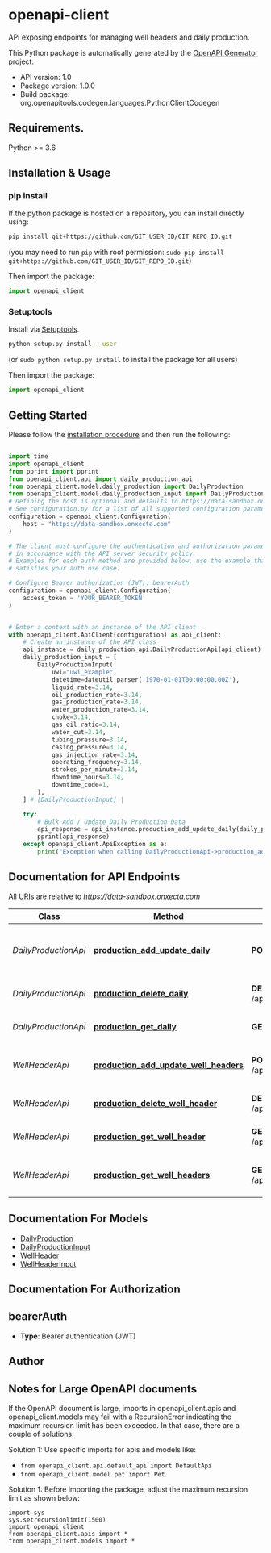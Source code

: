 # openapi-client
API exposing endpoints for managing well headers and daily production.

This Python package is automatically generated by the [OpenAPI Generator](https://openapi-generator.tech) project:

- API version: 1.0
- Package version: 1.0.0
- Build package: org.openapitools.codegen.languages.PythonClientCodegen

## Requirements.

Python >= 3.6

## Installation & Usage
### pip install

If the python package is hosted on a repository, you can install directly using:

```sh
pip install git+https://github.com/GIT_USER_ID/GIT_REPO_ID.git
```
(you may need to run `pip` with root permission: `sudo pip install git+https://github.com/GIT_USER_ID/GIT_REPO_ID.git`)

Then import the package:
```python
import openapi_client
```

### Setuptools

Install via [Setuptools](http://pypi.python.org/pypi/setuptools).

```sh
python setup.py install --user
```
(or `sudo python setup.py install` to install the package for all users)

Then import the package:
```python
import openapi_client
```

## Getting Started

Please follow the [installation procedure](#installation--usage) and then run the following:

```python

import time
import openapi_client
from pprint import pprint
from openapi_client.api import daily_production_api
from openapi_client.model.daily_production import DailyProduction
from openapi_client.model.daily_production_input import DailyProductionInput
# Defining the host is optional and defaults to https://data-sandbox.onxecta.com
# See configuration.py for a list of all supported configuration parameters.
configuration = openapi_client.Configuration(
    host = "https://data-sandbox.onxecta.com"
)

# The client must configure the authentication and authorization parameters
# in accordance with the API server security policy.
# Examples for each auth method are provided below, use the example that
# satisfies your auth use case.

# Configure Bearer authorization (JWT): bearerAuth
configuration = openapi_client.Configuration(
    access_token = 'YOUR_BEARER_TOKEN'
)


# Enter a context with an instance of the API client
with openapi_client.ApiClient(configuration) as api_client:
    # Create an instance of the API class
    api_instance = daily_production_api.DailyProductionApi(api_client)
    daily_production_input = [
        DailyProductionInput(
            uwi="uwi_example",
            datetime=dateutil_parser('1970-01-01T00:00:00.00Z'),
            liquid_rate=3.14,
            oil_production_rate=3.14,
            gas_production_rate=3.14,
            water_production_rate=3.14,
            choke=3.14,
            gas_oil_ratio=3.14,
            water_cut=3.14,
            tubing_pressure=3.14,
            casing_pressure=3.14,
            gas_injection_rate=3.14,
            operating_frequency=3.14,
            strokes_per_minute=3.14,
            downtime_hours=3.14,
            downtime_code=1,
        ),
    ] # [DailyProductionInput] | 

    try:
        # Bulk Add / Update Daily Production Data
        api_response = api_instance.production_add_update_daily(daily_production_input)
        pprint(api_response)
    except openapi_client.ApiException as e:
        print("Exception when calling DailyProductionApi->production_add_update_daily: %s\n" % e)
```

## Documentation for API Endpoints

All URIs are relative to *https://data-sandbox.onxecta.com*

Class | Method | HTTP request | Description
------------ | ------------- | ------------- | -------------
*DailyProductionApi* | [**production_add_update_daily**](docs/DailyProductionApi.md#production_add_update_daily) | **POST** /api/production/daily | Bulk Add / Update Daily Production Data
*DailyProductionApi* | [**production_delete_daily**](docs/DailyProductionApi.md#production_delete_daily) | **DELETE** /api/production/daily/{xid} | Delete Daily Production Record
*DailyProductionApi* | [**production_get_daily**](docs/DailyProductionApi.md#production_get_daily) | **GET** /api/production/daily/{uwi} | Fetch Daily Production Records
*WellHeaderApi* | [**production_add_update_well_headers**](docs/WellHeaderApi.md#production_add_update_well_headers) | **POST** /api/production/wellheaders | Bulk Add / Update WellHeader Data
*WellHeaderApi* | [**production_delete_well_header**](docs/WellHeaderApi.md#production_delete_well_header) | **DELETE** /api/production/wellheader/{uwi} | Delete Single Well Header
*WellHeaderApi* | [**production_get_well_header**](docs/WellHeaderApi.md#production_get_well_header) | **GET** /api/production/wellheader/{uwi} | Fetch Single Well Header
*WellHeaderApi* | [**production_get_well_headers**](docs/WellHeaderApi.md#production_get_well_headers) | **GET** /api/production/wellheaders | Fetch Multiple Well Headers


## Documentation For Models

 - [DailyProduction](docs/DailyProduction.md)
 - [DailyProductionInput](docs/DailyProductionInput.md)
 - [WellHeader](docs/WellHeader.md)
 - [WellHeaderInput](docs/WellHeaderInput.md)


## Documentation For Authorization


## bearerAuth

- **Type**: Bearer authentication (JWT)


## Author




## Notes for Large OpenAPI documents
If the OpenAPI document is large, imports in openapi_client.apis and openapi_client.models may fail with a
RecursionError indicating the maximum recursion limit has been exceeded. In that case, there are a couple of solutions:

Solution 1:
Use specific imports for apis and models like:
- `from openapi_client.api.default_api import DefaultApi`
- `from openapi_client.model.pet import Pet`

Solution 1:
Before importing the package, adjust the maximum recursion limit as shown below:
```
import sys
sys.setrecursionlimit(1500)
import openapi_client
from openapi_client.apis import *
from openapi_client.models import *
```

